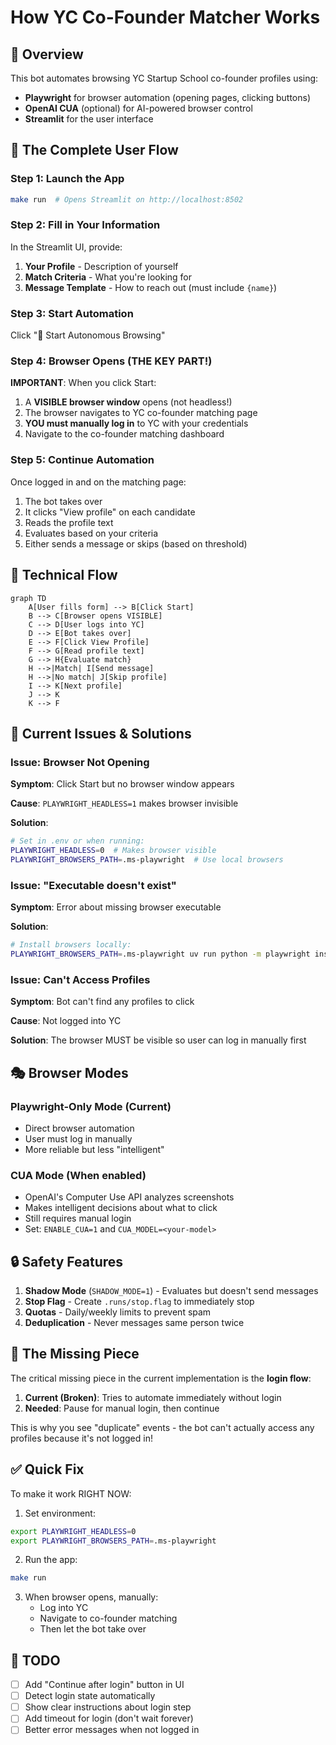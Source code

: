 # How YC Co-Founder Matcher Works

## 🎯 Overview

This bot automates browsing YC Startup School co-founder profiles using:
- **Playwright** for browser automation (opening pages, clicking buttons)
- **OpenAI CUA** (optional) for AI-powered browser control
- **Streamlit** for the user interface

## 🚀 The Complete User Flow

### Step 1: Launch the App
```bash
make run  # Opens Streamlit on http://localhost:8502
```

### Step 2: Fill in Your Information
In the Streamlit UI, provide:
1. **Your Profile** - Description of yourself
2. **Match Criteria** - What you're looking for
3. **Message Template** - How to reach out (must include `{name}`)

### Step 3: Start Automation
Click "🚀 Start Autonomous Browsing"

### Step 4: Browser Opens (THE KEY PART!)
**IMPORTANT**: When you click Start:
1. A **VISIBLE browser window** opens (not headless!)
2. The browser navigates to YC co-founder matching page
3. **YOU must manually log in** to YC with your credentials
4. Navigate to the co-founder matching dashboard

### Step 5: Continue Automation
Once logged in and on the matching page:
1. The bot takes over
2. It clicks "View profile" on each candidate
3. Reads the profile text
4. Evaluates based on your criteria
5. Either sends a message or skips (based on threshold)

## 🔧 Technical Flow

```mermaid
graph TD
    A[User fills form] --> B[Click Start]
    B --> C[Browser opens VISIBLE]
    C --> D[User logs into YC]
    D --> E[Bot takes over]
    E --> F[Click View Profile]
    F --> G[Read profile text]
    G --> H{Evaluate match}
    H -->|Match| I[Send message]
    H -->|No match| J[Skip profile]
    I --> K[Next profile]
    J --> K
    K --> F
```

## 🐛 Current Issues & Solutions

### Issue: Browser Not Opening
**Symptom**: Click Start but no browser window appears

**Cause**: `PLAYWRIGHT_HEADLESS=1` makes browser invisible

**Solution**: 
```bash
# Set in .env or when running:
PLAYWRIGHT_HEADLESS=0  # Makes browser visible
PLAYWRIGHT_BROWSERS_PATH=.ms-playwright  # Use local browsers
```

### Issue: "Executable doesn't exist"
**Symptom**: Error about missing browser executable

**Solution**:
```bash
# Install browsers locally:
PLAYWRIGHT_BROWSERS_PATH=.ms-playwright uv run python -m playwright install chromium
```

### Issue: Can't Access Profiles
**Symptom**: Bot can't find any profiles to click

**Cause**: Not logged into YC

**Solution**: The browser MUST be visible so user can log in manually first

## 🎭 Browser Modes

### Playwright-Only Mode (Current)
- Direct browser automation
- User must log in manually
- More reliable but less "intelligent"

### CUA Mode (When enabled)
- OpenAI's Computer Use API analyzes screenshots
- Makes intelligent decisions about what to click
- Still requires manual login
- Set: `ENABLE_CUA=1` and `CUA_MODEL=<your-model>`

## 🔒 Safety Features

1. **Shadow Mode** (`SHADOW_MODE=1`) - Evaluates but doesn't send messages
2. **Stop Flag** - Create `.runs/stop.flag` to immediately stop
3. **Quotas** - Daily/weekly limits to prevent spam
4. **Deduplication** - Never messages same person twice

## 📝 The Missing Piece

The critical missing piece in the current implementation is the **login flow**:

1. **Current (Broken)**: Tries to automate immediately without login
2. **Needed**: Pause for manual login, then continue

This is why you see "duplicate" events - the bot can't actually access any profiles because it's not logged in!

## ✅ Quick Fix

To make it work RIGHT NOW:

1. Set environment:
```bash
export PLAYWRIGHT_HEADLESS=0
export PLAYWRIGHT_BROWSERS_PATH=.ms-playwright
```

2. Run the app:
```bash
make run
```

3. When browser opens, manually:
   - Log into YC
   - Navigate to co-founder matching
   - Then let the bot take over

## 🚧 TODO

- [ ] Add "Continue after login" button in UI
- [ ] Detect login state automatically
- [ ] Show clear instructions about login step
- [ ] Add timeout for login (don't wait forever)
- [ ] Better error messages when not logged in